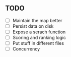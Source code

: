 ## TODO
- [ ] Maintain the map better
- [ ] Persist data on disk
- [ ] Expose a serach function
- [ ] Scoring and ranking logic
- [ ] Put stuff in different files
- [ ] Concurrency